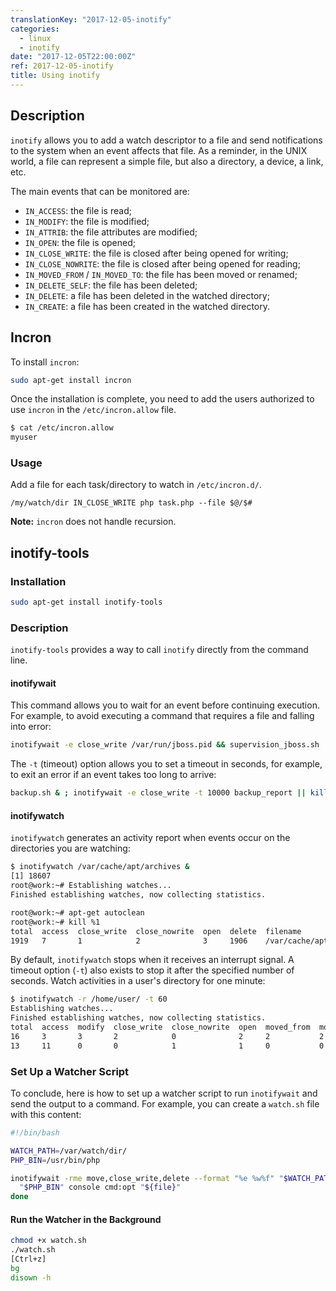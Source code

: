 ```yaml
---
translationKey: "2017-12-05-inotify"
categories:
  - linux
  - inotify
date: "2017-12-05T22:00:00Z"
ref: 2017-12-05-inotify
title: Using inotify
---
```


## Description
`inotify` allows you to add a watch descriptor to a file and send notifications to the system when an event affects that file. As a reminder, in the UNIX world, a file can represent a simple file, but also a directory, a device, a link, etc.

The main events that can be monitored are:

- `IN_ACCESS`: the file is read;
- `IN_MODIFY`: the file is modified;
- `IN_ATTRIB`: the file attributes are modified;
- `IN_OPEN`: the file is opened;
- `IN_CLOSE_WRITE`: the file is closed after being opened for writing;
- `IN_CLOSE_NOWRITE`: the file is closed after being opened for reading;
- `IN_MOVED_FROM` / `IN_MOVED_TO`: the file has been moved or renamed;
- `IN_DELETE_SELF`: the file has been deleted;
- `IN_DELETE`: a file has been deleted in the watched directory;
- `IN_CREATE`: a file has been created in the watched directory.

## Incron
To install `incron`:
```bash
sudo apt-get install incron
```
Once the installation is complete, you need to add the users authorized to use `incron` in the `/etc/incron.allow` file.
```bash
$ cat /etc/incron.allow
myuser
```

### Usage
Add a file for each task/directory to watch in `/etc/incron.d/`.
```
/my/watch/dir IN_CLOSE_WRITE php task.php --file $@/$#
```
**Note:** `incron` does not handle recursion.

## inotify-tools
### Installation
```bash
sudo apt-get install inotify-tools
```

### Description
`inotify-tools` provides a way to call `inotify` directly from the command line.

#### inotifywait
This command allows you to wait for an event before continuing execution.
For example, to avoid executing a command that requires a file and falling into error:

```bash
inotifywait -e close_write /var/run/jboss.pid && supervision_jboss.sh
```

The `-t` (timeout) option allows you to set a timeout in seconds, for example, to exit an error if an event takes too long to arrive:

```bash
backup.sh & ; inotifywait -e close_write -t 10000 backup_report || killall backup.sh
```

#### inotifywatch
`inotifywatch` generates an activity report when events occur on the directories you are watching:

```bash
$ inotifywatch /var/cache/apt/archives &
[1] 18607
root@work:~# Establishing watches...
Finished establishing watches, now collecting statistics.

root@work:~# apt-get autoclean
root@work:~# kill %1
total  access  close_write  close_nowrite  open  delete  filename
1919   7       1            2              3     1906    /var/cache/apt/archives/
```
By default, `inotifywatch` stops when it receives an interrupt signal. A timeout option (`-t`) also exists to stop it after the specified number of seconds.
Watch activities in a user's directory for one minute:

```bash
$ inotifywatch -r /home/user/ -t 60
Establishing watches...
Finished establishing watches, now collecting statistics.
total  access  modify  close_write  close_nowrite  open  moved_from  moved_to  create  filename
16     3       3       2            0              2     2           2         2       /home/user/.mozilla/firefox/e3lq4lm3.default/
13     11      0       0            1              1     0           0         0       /home/user/.cache/myapp/mycache/
```

### Set Up a Watcher Script
To conclude, here is how to set up a watcher script to run `inotifywait` and send the output to a command. For example, you can create a `watch.sh` file with this content:

```bash
#!/bin/bash

WATCH_PATH=/var/watch/dir/
PHP_BIN=/usr/bin/php

inotifywait -rme move,close_write,delete --format "%e %w%f" "$WATCH_PATH" | while read -r file; do
  "$PHP_BIN" console cmd:opt "${file}"
done
```

#### Run the Watcher in the Background
```bash
chmod +x watch.sh
./watch.sh
[Ctrl+z]
bg
disown -h
```